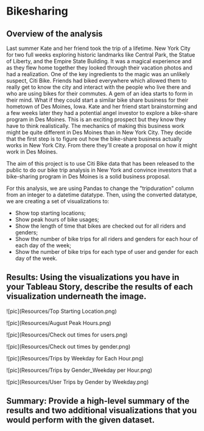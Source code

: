 # Bikesharing

## Overview of the analysis
Last summer Kate and her friend took the trip of a lifetime. New York City for two full weeks exploring historic landmarks
like Central Park, the Statue of Liberty, and the Empire State Building.
It was a magical experience and as they flew home together they looked through their vacation photos and had a realization.
One of the key ingredients to the magic was an unlikely suspect, Citi Bike. Friends had biked everywhere which allowed them
to really get to know the city and interact with the people who live there and who are using bikes for their commutes.
A gem of an idea starts to form in their mind. What if they could start a similar bike share business for their hometown of Des
Moines, Iowa. Kate and her friend start brainstorming and a few weeks later they had a 
potential angel investor to explore a bike-share program in Des Moines. This is an exciting prospect but they know they have to think
realistically. The mechanics of making this business work might be quite different in Des Moines than in New York City. They decide
that the first step is to figure out how the bike-share business actually works in New York City. From there they'll create a
proposal on how it might work in Des Moines. 

The aim of this project is to use Citi Bike data that has been released to the public to do our bike trip analysis  in New York and
convince investors that a bike-sharing program in Des Moines is a solid business proposal.

For this analysis, we are using Pandas to change the "tripduration" column from an integer to a datetime datatype. Then, using the
converted datatype, we are creating a set of visualizations to:  
* Show top starting locations;  
* Show peak hours of bike usages;  
* Show the length of time that bikes are checked out for all riders and genders;  
* Show the number of bike trips for all riders and genders for each hour of each day of the week;  
* Show the number of bike trips for each type of user and gender for each day of the week.  

## Results: Using the visualizations you have in your Tableau Story, describe the results of each visualization underneath the image.

![pic](Resources/Top Starting Location.png)

![pic](Resources/August Peak Hours.png)

![pic](Resources/Check out times for users.png)

![pic](Resources/Check out times by gender.png)

![pic](Resources/Trips by Weekday for Each Hour.png)

![pic](Resources/Trips by Gender_Weekday per Hour.png)

![pic](Resources/User Trips by Gender by Weekday.png)

## Summary: Provide a high-level summary of the results and two additional visualizations that you would perform with the given dataset.